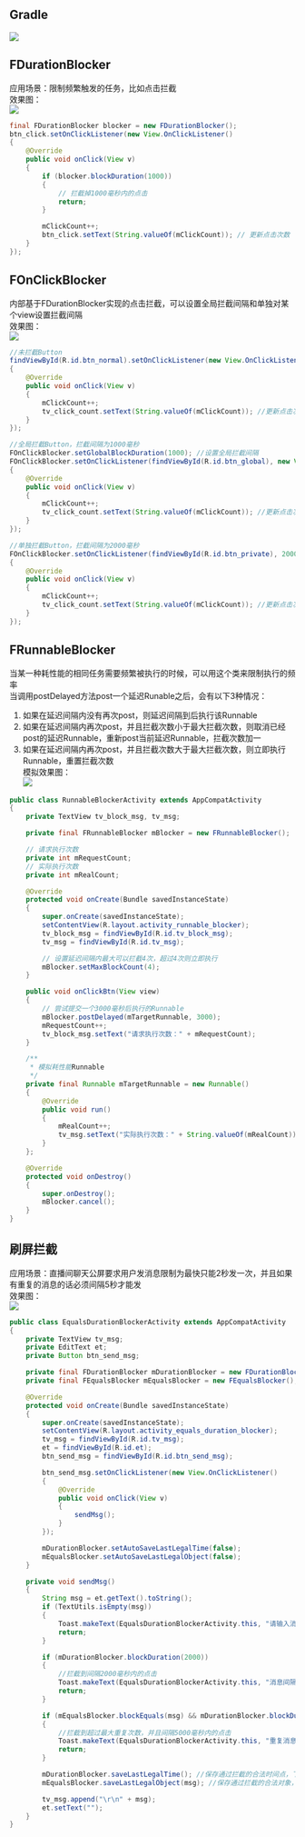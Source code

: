 ## Gradle
[![](https://jitpack.io/v/zj565061763/blocker.svg)](https://jitpack.io/#zj565061763/blocker)

## FDurationBlocker
应用场景：限制频繁触发的任务，比如点击拦截<br>
效果图：<br>
![](http://thumbsnap.com/i/deq8GrUH.gif?0815)<br>
```java
final FDurationBlocker blocker = new FDurationBlocker();
btn_click.setOnClickListener(new View.OnClickListener()
{
    @Override
    public void onClick(View v)
    {
        if (blocker.blockDuration(1000))
        {
            // 拦截掉1000毫秒内的点击
            return;
        }

        mClickCount++;
        btn_click.setText(String.valueOf(mClickCount)); // 更新点击次数
    }
});
```

## FOnClickBlocker
内部基于FDurationBlocker实现的点击拦截，可以设置全局拦截间隔和单独对某个view设置拦截间隔<br>
效果图：<br>
![](http://thumbsnap.com/i/Sz7tFHWT.gif?0815)<br>
```java
//未拦截Button
findViewById(R.id.btn_normal).setOnClickListener(new View.OnClickListener()
{
    @Override
    public void onClick(View v)
    {
        mClickCount++;
        tv_click_count.setText(String.valueOf(mClickCount)); //更新点击次数
    }
});

//全局拦截Button，拦截间隔为1000毫秒
FOnClickBlocker.setGlobalBlockDuration(1000); //设置全局拦截间隔
FOnClickBlocker.setOnClickListener(findViewById(R.id.btn_global), new View.OnClickListener()
{
    @Override
    public void onClick(View v)
    {
        mClickCount++;
        tv_click_count.setText(String.valueOf(mClickCount)); //更新点击次数
    }
});

//单独拦截Button，拦截间隔为2000毫秒
FOnClickBlocker.setOnClickListener(findViewById(R.id.btn_private), 2000, new View.OnClickListener()
{
    @Override
    public void onClick(View v)
    {
        mClickCount++;
        tv_click_count.setText(String.valueOf(mClickCount)); //更新点击次数
    }
});
```

## FRunnableBlocker
当某一种耗性能的相同任务需要频繁被执行的时候，可以用这个类来限制执行的频率<br>
当调用postDelayed方法post一个延迟Runable之后，会有以下3种情况：<br>
1. 如果在延迟间隔内没有再次post，则延迟间隔到后执行该Runnable
2. 如果在延迟间隔内再次post，并且拦截次数小于最大拦截次数，则取消已经post的延迟Runnable，重新post当前延迟Runnable，拦截次数加一
3. 如果在延迟间隔内再次post，并且拦截次数大于最大拦截次数，则立即执行Runnable，重置拦截次数<br>
模拟效果图：<br>
![](http://thumbsnap.com/i/9DphluuT.gif?0815)<br>
```java
public class RunnableBlockerActivity extends AppCompatActivity
{
    private TextView tv_block_msg, tv_msg;

    private final FRunnableBlocker mBlocker = new FRunnableBlocker();

    // 请求执行次数
    private int mRequestCount;
    // 实际执行次数
    private int mRealCount;

    @Override
    protected void onCreate(Bundle savedInstanceState)
    {
        super.onCreate(savedInstanceState);
        setContentView(R.layout.activity_runnable_blocker);
        tv_block_msg = findViewById(R.id.tv_block_msg);
        tv_msg = findViewById(R.id.tv_msg);

        // 设置延迟间隔内最大可以拦截4次，超过4次则立即执行
        mBlocker.setMaxBlockCount(4);
    }

    public void onClickBtn(View view)
    {
        // 尝试提交一个3000毫秒后执行的Runnable
        mBlocker.postDelayed(mTargetRunnable, 3000);
        mRequestCount++;
        tv_block_msg.setText("请求执行次数：" + mRequestCount);
    }

    /**
     * 模拟耗性能Runnable
     */
    private final Runnable mTargetRunnable = new Runnable()
    {
        @Override
        public void run()
        {
            mRealCount++;
            tv_msg.setText("实际执行次数：" + String.valueOf(mRealCount));
        }
    };

    @Override
    protected void onDestroy()
    {
        super.onDestroy();
        mBlocker.cancel();
    }
}
```

## 刷屏拦截
应用场景：直播间聊天公屏要求用户发消息限制为最快只能2秒发一次，并且如果有重复的消息的话必须间隔5秒才能发<br>
效果图：<br>
![](http://thumbsnap.com/i/KXXZyARA.gif?0815)<br>

```java
public class EqualsDurationBlockerActivity extends AppCompatActivity
{
    private TextView tv_msg;
    private EditText et;
    private Button btn_send_msg;

    private final FDurationBlocker mDurationBlocker = new FDurationBlocker();
    private final FEqualsBlocker mEqualsBlocker = new FEqualsBlocker();

    @Override
    protected void onCreate(Bundle savedInstanceState)
    {
        super.onCreate(savedInstanceState);
        setContentView(R.layout.activity_equals_duration_blocker);
        tv_msg = findViewById(R.id.tv_msg);
        et = findViewById(R.id.et);
        btn_send_msg = findViewById(R.id.btn_send_msg);

        btn_send_msg.setOnClickListener(new View.OnClickListener()
        {
            @Override
            public void onClick(View v)
            {
                sendMsg();
            }
        });

        mDurationBlocker.setAutoSaveLastLegalTime(false);
        mEqualsBlocker.setAutoSaveLastLegalObject(false);
    }

    private void sendMsg()
    {
        String msg = et.getText().toString();
        if (TextUtils.isEmpty(msg))
        {
            Toast.makeText(EqualsDurationBlockerActivity.this, "请输入消息", Toast.LENGTH_SHORT).show();
            return;
        }

        if (mDurationBlocker.blockDuration(2000))
        {
            //拦截到间隔2000毫秒内的点击
            Toast.makeText(EqualsDurationBlockerActivity.this, "消息间隔不能小于2秒", Toast.LENGTH_SHORT).show();
            return;
        }

        if (mEqualsBlocker.blockEquals(msg) && mDurationBlocker.blockDuration(5000))
        {
            //拦截到超过最大重复次数，并且间隔5000毫秒内的点击
            Toast.makeText(EqualsDurationBlockerActivity.this, "重复消息间隔不能小于5秒", Toast.LENGTH_SHORT).show();
            return;
        }

        mDurationBlocker.saveLastLegalTime(); //保存通过拦截的合法时间点，下次判断用到
        mEqualsBlocker.saveLastLegalObject(msg); //保存通过拦截的合法对象，下次判断用到

        tv_msg.append("\r\n" + msg);
        et.setText("");
    }
}
```

